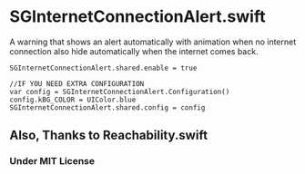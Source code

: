 # SGInternetConnectionAlert.swift



A warning that shows an alert automatically with animation when no internet connection also hide automatically when the internet comes back.

```
SGInternetConnectionAlert.shared.enable = true  

//IF YOU NEED EXTRA CONFIGURATION
var config = SGInternetConnectionAlert.Configuration()
config.kBG_COLOR = UIColor.blue
SGInternetConnectionAlert.shared.config = config
```

## Also, Thanks to Reachability.swift

### Under MIT License

